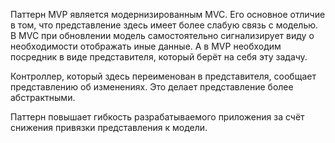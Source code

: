 Паттерн MVP является модернизированным MVC. Его основное отличие в том, что представление здесь имеет более слабую связь с моделью. В MVC при обновлении модель самостоятельно сигнализирует виду о необходимости отображать иные данные. А в MVP необходим посредник в виде представителя, который берёт на себя эту задачу.

Контроллер, который здесь переименован в представителя, сообщает представлению об изменениях. Это делает представление более абстрактными.

Паттерн повышает гибкость разрабатываемого приложения за счёт снижения привязки представления к модели.